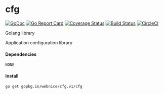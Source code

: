 # cfg

[![GoDoc](https://godoc.org/gopkg.in/webnice/cfg.v1/cfg?status.svg)](https://godoc.org/gopkg.in/webnice/cfg.v1/cfg)
[![Go Report Card](https://goreportcard.com/badge/gopkg.in/webnice/cfg.v1)](https://goreportcard.com/report/gopkg.in/webnice/cfg.v1)
[![Coverage Status](https://coveralls.io/repos/github/webnice/cfg/badge.svg?branch=v1)](https://coveralls.io/github/webnice/cfg?branch=v1)
[![Build Status](https://travis-ci.org/webnice/cfg.svg?branch=v1)](https://travis-ci.org/webnice/cfg)
[![CircleCI](https://circleci.com/gh/webnice/cfg/tree/v1.svg?style=svg)](https://circleci.com/gh/webnice/cfg/tree/v1)

Golang library

Application configuration library


#### Dependencies

	NONE

#### Install
```bash
go get gopkg.in/webnice/cfg.v1/cfg
```
